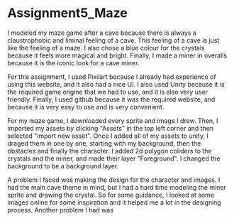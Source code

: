 # Assignment5_Maze
I modeled my maze game after a cave because there is always a claustrophobic and liminal feeling of a cave. This feeling of a cave is just like the feeling of a maze. I also chose a blue colour for the crystals because it feels more magical and bright. Finally, I made a miner in overalls because it is the iconic look for a cave miner. 

For this assignment, I used Pixilart because I already had experience of using this website, and it also had a nice UI. I also used Unity because it is the required game engine that we had to use, and it is also very user friendly. Finally, I used github because it was the required website, and because it is very easy to use and is very convenient.

For my maze game, I downloaded every sprite and image I drew. Then, I imported my assets by clicking "Assets" in the top left corner and then selected "import new asset". Once I added all of my assets to unity, I draged them in one by one, starting with my background, then the obstacles and finally the character. I added 2d polygon coliders to the crystals and the miner, and made their layer "Foreground". I changed the background to be a background layer.

A problem I faced was making the design for the character and images. I had the main cave theme in mind, but I had a hard time modeling the miner sprite and drawing the crystal. So for some guidance, I looked at some images online for some inspiration and it helped me a lot in the designing process. Another problem I had was 

